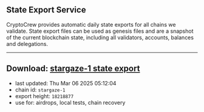 ## State Export Service
CryptoCrew provides automatic daily state exports for all chains we validate. State export files can be used as genesis files and are a snapshot of the current blockchain state, including all validators, accounts, balances and delegations.

---
**Download: [stargaze-1 state export](https://dl-eu2.ccvalidators.com/SERVICE/stargaze/stargaze-1_export_18218877.json)**
---

- last updated: Thu Mar 06 2025 05:12:04
- chain id: `stargaze-1`
- export height: `18218877`
- use for: airdrops, local tests, chain recovery

